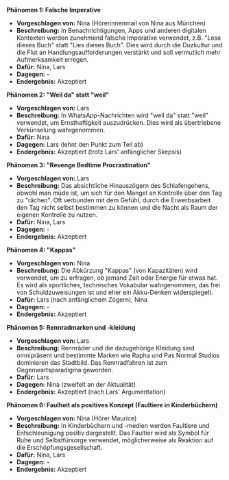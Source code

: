 **Phänomen 1: Falsche Imperative**
* **Vorgeschlagen von:** Nina (Hörerinnenmail von Nina aus München)
* **Beschreibung:** In Benachrichtigungen, Apps und anderen digitalen Kontexten werden zunehmend falsche Imperative verwendet, z.B. "Lese dieses Buch" statt "Lies dieses Buch".  Dies wird durch die Duzkultur und die Flut an Handlungsaufforderungen verstärkt und soll vermutlich mehr Aufmerksamkeit erregen.
* **Dafür:** Nina, Lars
* **Dagegen:** -
* **Endergebnis:** Akzeptiert

**Phänomen 2: "Weil da" statt "weil"**
* **Vorgeschlagen von:** Lars
* **Beschreibung:** In WhatsApp-Nachrichten wird "weil da" statt "weil" verwendet, um Ernsthaftigkeit auszudrücken. Dies wird als übertriebene Verkünselung wahrgenommen.
* **Dafür:** Nina
* **Dagegen:** Lars (lehnt den Punkt zum Teil ab)
* **Endergebnis:** Akzeptiert (trotz Lars' anfänglicher Skepsis)

**Phänomen 3: "Revenge Bedtime Procrastination"**
* **Vorgeschlagen von:** Lars
* **Beschreibung:**  Das absichtliche Hinauszögern des Schlafengehens, obwohl man müde ist, um sich für den Mangel an Kontrolle über den Tag zu "rächen".  Oft verbunden mit dem Gefühl, durch die Erwerbsarbeit den Tag nicht selbst bestimmen zu können und die Nacht als Raum der eigenen Kontrolle zu nutzen.
* **Dafür:** Nina, Lars
* **Dagegen:** -
* **Endergebnis:** Akzeptiert

**Phänomen 4: "Kappas"**
* **Vorgeschlagen von:** Nina
* **Beschreibung:**  Die Abkürzung "Kappas" (von Kapazitäten) wird verwendet, um zu erfragen, ob jemand Zeit oder Energie für etwas hat. Es wird als sportliches, technisches Vokabular wahrgenommen, das frei von Schuldzuweisungen ist und eher ein Akku-Denken widerspiegelt.
* **Dafür:** Lars (nach anfänglichem Zögern), Nina
* **Dagegen:** -
* **Endergebnis:** Akzeptiert

**Phänomen 5: Rennradmarken und -kleidung**
* **Vorgeschlagen von:** Lars
* **Beschreibung:**  Rennräder und die dazugehörige Kleidung sind omnipräsent und bestimmte Marken wie Rapha und Pas Normal Studios dominieren das Stadtbild. Das Rennradfahren ist zum Gegenwartsparadigma geworden.
* **Dafür:** Lars
* **Dagegen:** Nina (zweifelt an der Aktualität)
* **Endergebnis:** Akzeptiert (nach Lars' Argumentation)

**Phänomen 6: Faulheit als positives Konzept (Faultiere in Kinderbüchern)**
* **Vorgeschlagen von:** Nina (Hörer Maurice)
* **Beschreibung:** In Kinderbüchern und -medien werden Faultiere und Entschleunigung positiv dargestellt. Das Faultier wird als Symbol für Ruhe und Selbstfürsorge verwendet, möglicherweise als Reaktion auf die Erschöpfungsgesellschaft.
* **Dafür:** Nina, Lars
* **Dagegen:** -
* **Endergebnis:** Akzeptiert
